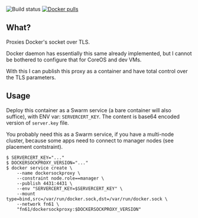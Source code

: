 ![Build status](https://github.com/function61/dockersockproxy/workflows/Build/badge.svg)
[![Docker pulls](https://img.shields.io/docker/fn61/dockersockproxy/workrecorder.svg?style=for-the-badge)](https://hub.docker.com/r/fn61/dockersockproxy/)


What?
-----

Proxies Docker's socket over TLS.

Docker daemon has essentially this same already implemented,
but I cannot be bothered to configure that for CoreOS and dev VMs.

With this I can publish this proxy as a container and have total control over the TLS parameters.


Usage
-----

Deploy this container as a Swarm service (a bare container will also suffice), with ENV var: `SERVERCERT_KEY`.
The content is base64 encoded version of `server.key` file.

You probably need this as a Swarm service, if you have a multi-node cluster, because some
apps need to connect to manager nodes (see placement contstraint).

```
$ SERVERCERT_KEY="..."
$ DOCKERSOCKPROXY_VERSION="..."
$ docker service create \
	--name dockersockproxy \
	--constraint node.role==manager \
	--publish 4431:4431 \
	--env "SERVERCERT_KEY=$SERVERCERT_KEY" \
	--mount type=bind,src=/var/run/docker.sock,dst=/var/run/docker.sock \
	--network fn61 \
	"fn61/dockersockproxy:$DOCKERSOCKPROXY_VERSION"
```
